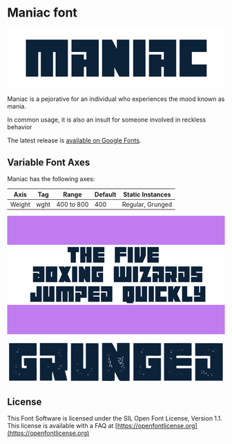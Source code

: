 
# Maniac font

![Image](documentation/image1.png)

Maniac is a pejorative for an individual who experiences the mood known as mania.

In common usage, it is also an insult for someone involved in reckless behavior

The latest release is [available on Google Fonts](https://github.com/vladimirnikolic1/Maniac).

## Variable Font Axes

Maniac has the following axes:

Axis | Tag | Range | Default | Static Instances
--- | --- | --- | --- | ---
Weight | wght | 400 to 800 | 400 | Regular, Grunged

![Image](documentation/image2.png)

![Image](documentation/image3.png)

## License

This Font Software is licensed under the SIL Open Font License, Version 1.1.
This license is available with a FAQ at [https://openfontlicense.org](https://openfontlicense.org)
